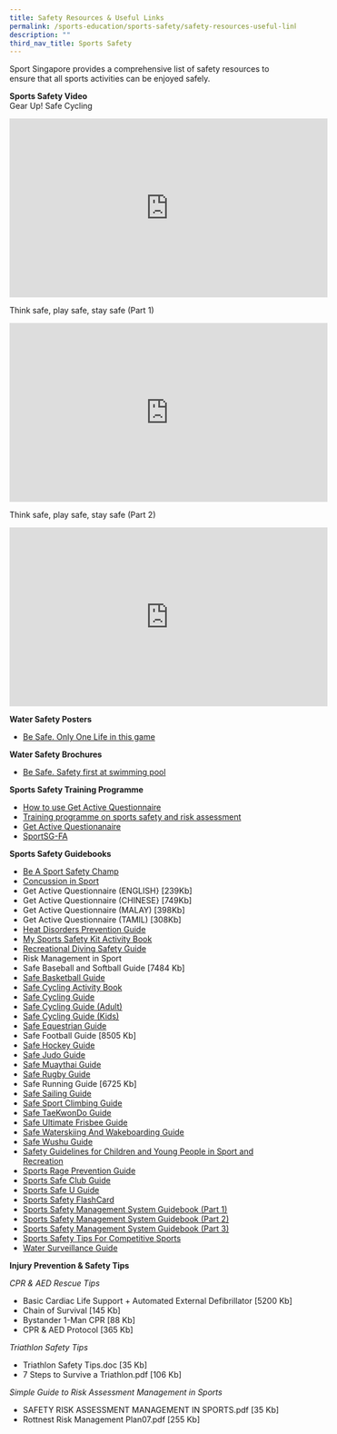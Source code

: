 ```yaml
---
title: Safety Resources & Useful Links
permalink: /sports-education/sports-safety/safety-resources-useful-links/
description: ""
third_nav_title: Sports Safety
---
```

Sport Singapore provides a comprehensive list of safety resources to ensure that all sports activities can be enjoyed safely.

**Sports Safety Video**
<br>
Gear Up! Safe Cycling
<iframe width="560" height="315" src="https://www.youtube.com/embed/TIZ3lIK2W-0" title="YouTube video player" frameborder="0" allow="accelerometer; autoplay; clipboard-write; encrypted-media; gyroscope; picture-in-picture; web-share" allowfullscreen></iframe>

Think safe, play safe, stay safe (Part 1)
<iframe width="560" height="315" src="https://www.youtube.com/embed/Rj2nLHw5oFw" title="YouTube video player" frameborder="0" allow="accelerometer; autoplay; clipboard-write; encrypted-media; gyroscope; picture-in-picture; web-share" allowfullscreen></iframe>

Think safe, play safe, stay safe (Part 2)
<iframe width="560" height="315" src="https://www.youtube.com/embed/AwJ6CQHS97c" title="YouTube video player" frameborder="0" allow="accelerometer; autoplay; clipboard-write; encrypted-media; gyroscope; picture-in-picture; web-share" allowfullscreen></iframe>

**Water Safety Posters**
* [Be Safe. Only One Life in this game](/files/Sport%20Education/Sport%20Safety/Resources%20&%20Useful%20Links/9125A_Sport_A3x10type%20copy_21Feb19_FINAL.pdf)

**Water Safety Brochures**
* [Be Safe. Safety first at swimming pool](/files/Sport%20Education/Sport%20Safety/Resources%20&%20Useful%20Links/SportSG_Be_Safe_Swimming_Brochure_FA2_HR100918.pdf)

**Sports Safety Training Programme**
* [How to use Get Active Questionnaire](https://www.udemy.com/course/how-to-use-get-active-questionnaire-by-sportsg/)
* [Training programme on sports safety and risk assessment](https://www.udemy.com/course/sports-safety-risk-management/)
* [Get Active Questionanaire](/files/Sport%20Education/Sport%20Safety/Resources%20&%20Useful%20Links/11079H_594x841mm_Poster_27Apr20_5pm_FINAL.pdf)
* [SportSG-FA](/files/Sport%20Education/Sport%20Safety/Resources%20&%20Useful%20Links/SportSG-FA.pdf)

**Sports Safety Guidebooks**
* [Be A Sport Safety Champ](/files/Sport%20Education/Sport%20Safety/Resources%20&%20Useful%20Links/BE_A_SPORTS_SAFETY_CHAMP.pdf)
* [Concussion in Sport](/files/Sport%20Education/Sport%20Safety/Resources%20&%20Useful%20Links/SSC_Concussion_Guide_2019_0810B_FINAL.pdf)
* Get Active Questionnaire (ENGLISH} [239Kb]
* Get Active Questionnaire (CHINESE} [749Kb]
* Get Active Questionnaire (MALAY) [398Kb]
* Get Active Questionnaire (TAMIL) [308Kb]
* [Heat Disorders Prevention Guide](/files/Sport%20Education/Sport%20Safety/Resources%20&%20Useful%20Links/Heat_Disorders_Prevention_UV_Protection_Guide.pdf)
* [My Sports Safety Kit Activity Book](/files/Sport%20Education/Sport%20Safety/Resources%20&%20Useful%20Links/My_Sports_Safety_Kit_Activity_Book.pdf)
* [Recreational Diving Safety Guide](/files/Sport%20Education/Sport%20Safety/Resources%20&%20Useful%20Links/Recreational_Diving_Safety_Guide.pdf)
* Risk Management in Sport
* Safe Baseball and Softball Guide [7484 Kb]
* [Safe Basketball Guide](/files/Sport%20Education/Sport%20Safety/Resources%20&%20Useful%20Links/Basketball_Guide_Booklet_Final_24Sep21.pdf)
* [Safe Cycling Activity Book](/files/Sport%20Education/Sport%20Safety/Resources%20&%20Useful%20Links/Safe_Cycling_Activity_Book.pdf)
* [Safe Cycling Guide](/files/Sport%20Education/Sport%20Safety/Resources%20&%20Useful%20Links/Safe_cycling_Web_version_2017.pdf)
* [Safe Cycling Guide (Adult)](/files/Sport%20Education/Sport%20Safety/Resources%20&%20Useful%20Links/SCF_flyers_AdultsLevel1and2.pdf)
* [Safe Cycling Guide (Kids)](/files/Sport%20Education/Sport%20Safety/Resources%20&%20Useful%20Links/SCF_flyers_2016_KidsLevel1and2_21March.pdf)
* [Safe Equestrian Guide](/files/Sport%20Education/Sport%20Safety/Resources%20&%20Useful%20Links/Safe_Equestrian_Guide.pdf)
* Safe Football Guide [8505 Kb]
* [Safe Hockey Guide](/files/Sport%20Education/Sport%20Safety/Resources%20&%20Useful%20Links/SHF_Health_Safety_Guide_9th_Feb_2021.pdf)
* [Safe Judo Guide](/files/Sport%20Education/Sport%20Safety/Resources%20&%20Useful%20Links/Safe_Judo_Guide.pdf)
* [Safe Muaythai Guide](/files/Sport%20Education/Sport%20Safety/Resources%20&%20Useful%20Links/10803G_SSC_MuayThai%20Guide_19Mar20_425pm_FINAL%20copy.pdf)
* [Safe Rugby Guide](/files/Sport%20Education/Sport%20Safety/Resources%20&%20Useful%20Links/Safe_Rugby_Guide.pdf)
* Safe Running Guide [6725 Kb]
* [Safe Sailing Guide](/files/Sport%20Education/Sport%20Safety/Resources%20&%20Useful%20Links/Safe_Sailing_Guide.pdf)
* [Safe Sport Climbing Guide](/files/Sport%20Education/Sport%20Safety/Resources%20&%20Useful%20Links/Sport_Climbing_Guide_Final_31_Mar_22.pdf)
* [Safe TaeKwonDo Guide](/files/Sport%20Education/Sport%20Safety/Resources%20&%20Useful%20Links/Taekwondo_Guide.pdf)
* [Safe Ultimate Frisbee Guide](/files/Sport%20Education/Sport%20Safety/Resources%20&%20Useful%20Links/Safe_Ultimate_Frisbee_Guide.pdf)
* [Safe Waterskiing And Wakeboarding Guide](/files/Sport%20Education/Sport%20Safety/Resources%20&%20Useful%20Links/Safe_Waterskiing_And_Wakeboarding_Guide.pdf)
* [Safe Wushu Guide](/files/Sport%20Education/Sport%20Safety/Resources%20&%20Useful%20Links/Safe_Wushu_Guide.pdf)
* [Safety Guidelines for Children and Young People in Sport and Recreation](/files/Sport%20Education/Sport%20Safety/Resources%20&%20Useful%20Links/Safety_Guidelines_For_Children_Young_People.pdf) 
* [Sports Rage Prevention Guide](/files/Sport%20Education/Sport%20Safety/Resources%20&%20Useful%20Links/Sports_Rage_Prevention_Guide.pdf)
* [Sports Safe Club Guide](/files/Sport%20Education/Sport%20Safety/Resources%20&%20Useful%20Links/Sports_Safe_Club_Guide.pdf)
* [Sports Safe U Guide](/files/Sport%20Education/Sport%20Safety/Resources%20&%20Useful%20Links/Sports_Safe_U_Guide.pdf)
* [Sports Safety FlashCard](/files/Sport%20Education/Sport%20Safety/Resources%20&%20Useful%20Links/FlashCard_A5BookFA(LR)_FINAL_copy.pdf)
* [Sports Safety Management System Guidebook (Part 1)](/files/Sport%20Education/Sport%20Safety/Resources%20&%20Useful%20Links/Sports_Safety_Management_P1.pdf)
* [Sports Safety Management System Guidebook (Part 2) ](/files/Sport%20Education/Sport%20Safety/Resources%20&%20Useful%20Links/Sports_Safety_Management_P2.pdf)
* [Sports Safety Management System Guidebook (Part 3)](/files/Sport%20Education/Sport%20Safety/Resources%20&%20Useful%20Links/Sports_Safety_Management_P3.pdf)
* [Sports Safety Tips For Competitive Sports](/files/Sport%20Education/Sport%20Safety/Resources%20&%20Useful%20Links/Sports_Safety_Tips_For_Competitive_Sports.pdf)
* [Water Surveillance Guide](/files/Sport%20Education/Sport%20Safety/Resources%20&%20Useful%20Links/Water_Surveillance_Guide.pdf)

**Injury Prevention & Safety Tips**

*CPR & AED Rescue Tips*

* Basic Cardiac Life Support + Automated External Defibrillator [5200 Kb]
* Chain of Survival [145 Kb]
* Bystander 1-Man CPR [88 Kb]
* CPR & AED Protocol [365 Kb]


*Triathlon Safety Tips*

* Triathlon Safety Tips.doc [35 Kb]
* 7 Steps to Survive a Triathlon.pdf [106 Kb]


*Simple Guide to Risk Assessment Management in Sports*

* SAFETY RISK ASSESSMENT MANAGEMENT IN SPORTS.pdf [35 Kb]
* Rottnest Risk Management Plan07.pdf [255 Kb]